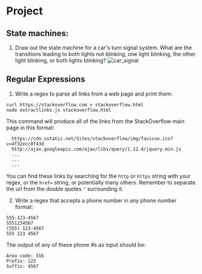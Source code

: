 # Project

## State machines:

1. Draw out the state machine for a car's turn signal system. What are the
   transitions leading to both lights not blinking, one light blinking, the
   other light blinking, or both lights blinking?
      ![car_signal](ilhokim.github.com/Theory-Of-Computation/tree/master/projects/state-mach-regex/car_signal.svg)
## Regular Expressions

1. Write a regex to parse all links from a web page and print them:

```
curl https://stackoverflow.com > stackoverflow.html
node extractlinks.js stackoverflow.html
```

This command will produce all of the links from the StackOverflow main page in
this format:

      https://cdn.sstatic.net/Sites/stackoverflow/img/favicon.ico?v=4f32ecc8f43d
      http://ajax.googleapis.com/ajax/libs/query/1.12.4/jquery.min.js
      ...
      ...
      ...

You can find these links by searching for the `http` or `https` string with your
regex, or the `href=` string, or potentially many others. Remember to separate
the url from the double quotes `"` surrounding it.

2. Write a regex that accepts a phone number in any phone number format:

```
555-123-4567
5551234567
(555) 123-4567
555 123 4567
```

The output of any of these phone #s as input should be:

```
Area code: 555
Prefix: 123
Suffix: 4567
```

